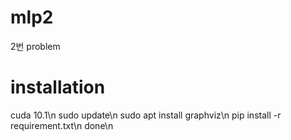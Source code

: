 # mlp2
2번 problem

# installation
cuda 10.1\n
sudo update\n
sudo apt install graphviz\n
pip install -r requirement.txt\n
done\n
